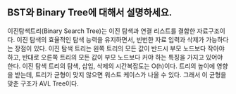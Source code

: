 ## BST와 Binary Tree에 대해서 설명하세요.

이진탐색트리(Binary Search Tree)는 이진 탐색과 연결 리스트를 결합한 자료구조이다. 
이진 탐색의 효율적인 탐색 능력을 유지하면서, 빈번한 자료 입력과 삭제가 가능하다는 장점이 있다. 
이진 탐색 트리는 왼쪽 트리의 모든 값이 반드시 부모 노드보다 작아야 하고, 반대로 오른쪽 트리의 모든 값이 부모 노드보다 커야 하는 특징을 가지고 있어야 한다. 
이진 탐색 트리의 탐색, 삽입, 삭제의 시간복잡도는 O(h)이다. 
트리의 높이에 영향을 받는데, 트리가 균형이 맞지 않으면 워스트 케이스가 나올 수 있다. 
그래서 이 균형을 맞춘 구조가 AVL Tree이다.
